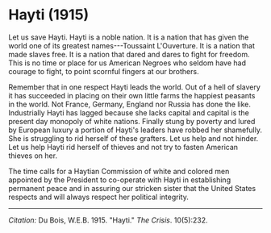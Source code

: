<!--
title:   Hayti
author:  Du Bois, W.E.B.
journal: The Crisis
year:    1915
volume:  10
issue:   5
pages:   232
-->

# Hayti (1915)

Let us save Hayti. Hayti is a noble nation. It is a nation that has given the world one of its greatest names---Toussaint L'Ouverture. It is a nation that made slaves free. It is a nation that dared and dares to fight for freedom. This is no time or place for us American Negroes who seldom have had courage to fight, to point scornful fingers at our brothers.

Remember that in one respect Hayti leads the world. Out of a hell of slavery it has succeeded in placing on their own little farms the happiest peasants in the world. Not France, Germany, England nor Russia has done the like. Industrially Hayti has lagged because she lacks capital and capital is the present day monopoly of white nations. Finally stung by poverty and lured by European luxury a portion of Hayti's leaders have robbed her shamefully. She is struggling to rid herself of these grafters. Let us help and not hinder. Let us help Hayti rid herself of thieves and not try to fasten American thieves on her.

The time calls for a Haytian Commission of white and colored men appointed by the President to co-operate with Hayti in establishing permanent peace and in assuring our stricken sister that the United States respects and will always respect her political integrity.

______________
*Citation:* Du Bois, W.E.B. 1915. "Hayti." *The Crisis*. 10(5):232.